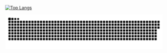 [![Top Langs](https://github-readme-stats.vercel.app/api/top-langs/?username=eebbuunn&layout=compact&theme=dark)](https://github.com/anuraghazra/github-readme-stats)

![Snake animation](https://github.com/eebbuunn/eebbuunn/blob/output/github-contribution-grid-snake.svg)
